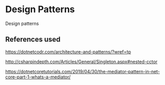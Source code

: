 Design Patterns 
=======================

Design patterns

## References used

https://dotnetcodr.com/architecture-and-patterns/?wref=tp

http://csharpindepth.com/Articles/General/Singleton.aspx#nested-cctor

https://dotnetcoretutorials.com/2019/04/30/the-mediator-pattern-in-net-core-part-1-whats-a-mediator/